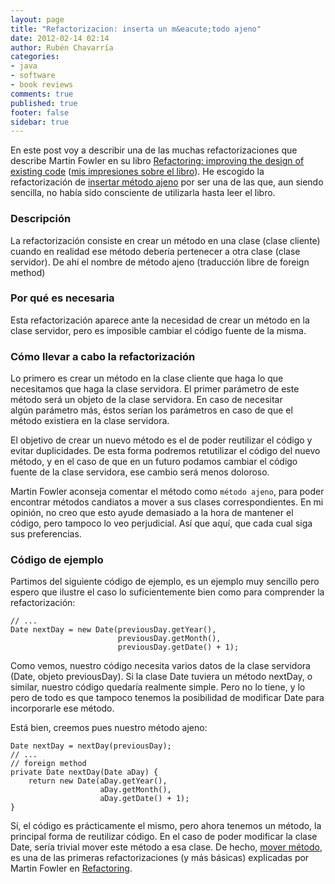 ```yaml
---
layout: page
title: "Refactorizacion: inserta un m&eacute;todo ajeno"
date: 2012-02-14 02:14
author: Rubén Chavarría
categories: 
- java
- software
- book reviews
comments: true
published: true
footer: false
sidebar: true
---
```


En este post voy a describir una de las muchas refactorizaciones que describe Martin Fowler en su libro <a href="http://martinfowler.com/refactoring/">Refactoring: improving the design of existing code</a> (<a href="/blog/2012/01/25/refactoring-improving-the-design-of-existing-code/">mis impresiones sobre el libro</a>). He escogido la refactorización de <a href="http://martinfowler.com/refactoring/catalog/introduceForeignMethod.html">insertar método ajeno</a> por ser una de las que, aun siendo sencilla, no había sido consciente de utilizarla hasta leer el libro.

<!-- more -->

<h3>Descripción</h3>

La refactorización consiste en crear un método en una clase (clase cliente) cuando en realidad ese método debería pertenecer a otra clase (clase servidor). De ahí el nombre de método ajeno (traducción libre de foreign method)

<h3>Por qué es necesaria</h3>

Esta refactorización aparece ante la necesidad de crear un método en la clase servidor, pero es imposible cambiar el código fuente de la misma.

<h3>Cómo llevar a cabo la refactorización</h3>

Lo primero es crear un método en la clase cliente que haga lo que necesitamos que haga la clase servidora. El primer parámetro de este método será un objeto de la clase servidora. En caso de necesitar algún parámetro más, éstos serían los parámetros en caso de que el método existiera en la clase servidora.

El objetivo de crear un nuevo método es el de poder reutilizar el código y evitar duplicidades. De esta forma podremos retutilizar el código del nuevo método, y en el caso de que en un futuro podamos cambiar el código fuente de la clase servidora, ese cambio será menos doloroso.

Martin Fowler aconseja comentar el método como `método ajeno`, para poder encontrar métodos candiatos a mover a sus clases correspondientes. En mi opinión, no creo que esto ayude demasiado a la hora de mantener el código, pero tampoco lo veo perjudicial. Así que aquí, que cada cual siga sus preferencias.

<h3>Código de ejemplo</h3>

Partimos del siguiente código de ejemplo, es un ejemplo muy sencillo pero espero que ilustre el caso lo suficientemente bien como para comprender la refactorización:

```
// ...
Date nextDay = new Date(previousDay.getYear(), 
                        previousDay.getMonth(), 
                        previousDay.getDate() + 1);
```

Como vemos, nuestro código necesita varios datos de la clase servidora (Date, objeto previousDay). Si la clase Date tuviera un método nextDay, o similar, nuestro código quedaría realmente simple. Pero no lo tiene, y lo pero de todo es que tampoco tenemos la posibilidad de modificar Date para incorporarle ese método.

Está bien, creemos pues nuestro método ajeno:

```
Date nextDay = nextDay(previousDay);
// ...
// foreign method
private Date nextDay(Date aDay) {
    return new Date(aDay.getYear(), 
                    aDay.getMonth(), 
                    aDay.getDate() + 1);
}
```

Sí, el código es prácticamente el mismo, pero ahora tenemos un método, la principal forma de reutilizar código. En el caso de poder modificar la clase Date, sería trivial mover este método a esa clase. De hecho, <a href="http://martinfowler.com/refactoring/catalog/moveMethod.html">mover método</a>, es una de las primeras refactorizaciones (y más básicas) explicadas por Martin Fowler en <a href="http://martinfowler.com/refactoring/">Refactoring</a>.